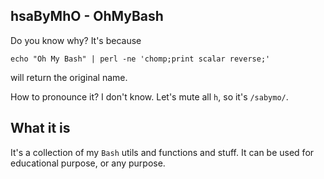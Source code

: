 ## hsaByMhO - OhMyBash

Do you know why? It's because

    echo "Oh My Bash" | perl -ne 'chomp;print scalar reverse;'

will return the original name.

How to pronounce it? I don't know. Let's mute all `h`, so it's `/sabymo/`.

## What it is

It's a collection of my `Bash` utils and functions and stuff.
It can be used for educational purpose, or any purpose.

